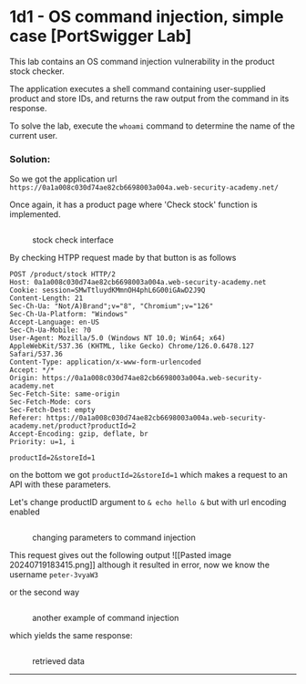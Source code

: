 # 1d1 - OS command injection, simple case \[PortSwigger Lab]

This lab contains an OS command injection vulnerability in the product stock checker.

The application executes a shell command containing user-supplied product and store IDs, and returns the raw output from the command in its response.

To solve the lab, execute the `whoami` command to determine the name of the current user.

### Solution:

So we got the application url `https://0a1a008c030d74ae82cb6698003a004a.web-security-academy.net/`

Once again, it has a product page where 'Check stock' function is implemented.

<figure><img src="/.gitbook/assets/Pasted image 20240719175357.png" alt=""><figcaption><p>stock check interface</p></figcaption></figure>

By checking HTPP request made by that button is as follows

```
POST /product/stock HTTP/2
Host: 0a1a008c030d74ae82cb6698003a004a.web-security-academy.net
Cookie: session=SMwTtluydKMmnOH4phL6G00iGAwD2J9Q
Content-Length: 21
Sec-Ch-Ua: "Not/A)Brand";v="8", "Chromium";v="126"
Sec-Ch-Ua-Platform: "Windows"
Accept-Language: en-US
Sec-Ch-Ua-Mobile: ?0
User-Agent: Mozilla/5.0 (Windows NT 10.0; Win64; x64) AppleWebKit/537.36 (KHTML, like Gecko) Chrome/126.0.6478.127 Safari/537.36
Content-Type: application/x-www-form-urlencoded
Accept: */*
Origin: https://0a1a008c030d74ae82cb6698003a004a.web-security-academy.net
Sec-Fetch-Site: same-origin
Sec-Fetch-Mode: cors
Sec-Fetch-Dest: empty
Referer: https://0a1a008c030d74ae82cb6698003a004a.web-security-academy.net/product?productId=2
Accept-Encoding: gzip, deflate, br
Priority: u=1, i

productId=2&storeId=1
```

on the bottom we got `productId=2&storeId=1` which makes a request to an API with these parameters.

Let's change productID argument to `& echo hello &` but with url encoding enabled

<figure><img src="/.gitbook/assets/Pasted image 20240719183331.png" alt=""><figcaption><p>changing parameters to command injection</p></figcaption></figure>

This request gives out the following output !\[\[Pasted image 20240719183415.png]] although it resulted in error, now we know the username `peter-3vyaW3`

or the second way&#x20;

<figure><img src="/.gitbook/assets/Pasted image 20240719183446.png" alt=""><figcaption><p>another example of command injection</p></figcaption></figure>

which yields the same response:

<figure><img src="/.gitbook/assets/Pasted image 20240719183502.png" alt=""><figcaption><p>retrieved data</p></figcaption></figure>

***
